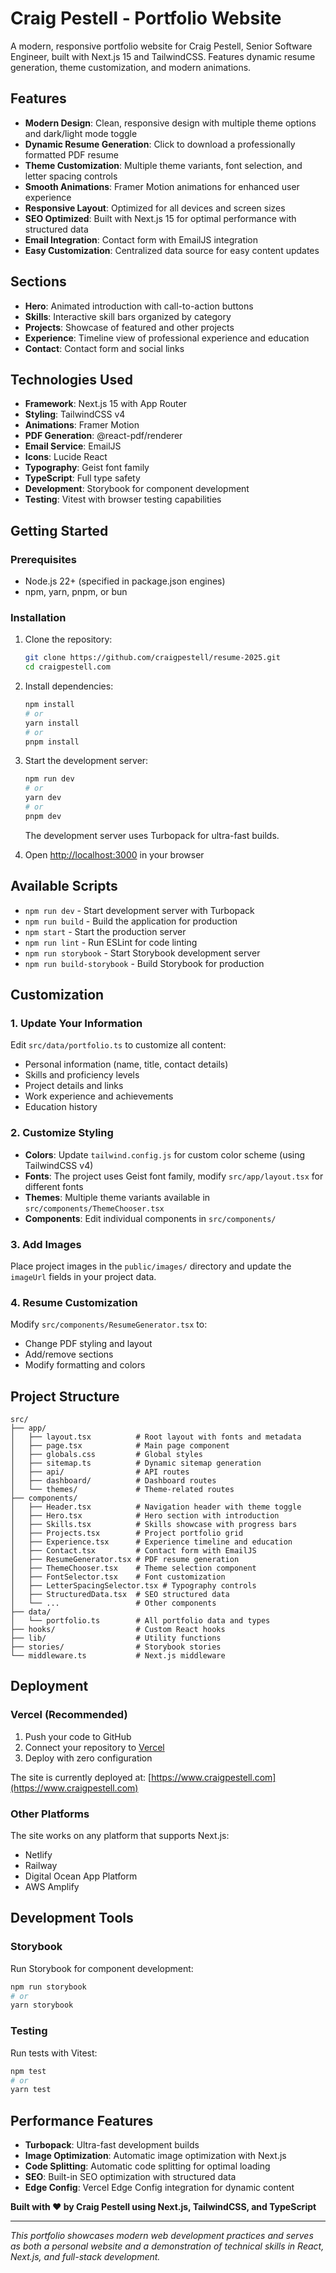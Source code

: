 # Craig Pestell - Portfolio Website

A modern, responsive portfolio website for Craig Pestell, Senior Software Engineer, built with Next.js 15 and TailwindCSS. Features dynamic resume generation, theme customization, and modern animations.

## Features

- **Modern Design**: Clean, responsive design with multiple theme options and dark/light mode toggle
- **Dynamic Resume Generation**: Click to download a professionally formatted PDF resume
- **Theme Customization**: Multiple theme variants, font selection, and letter spacing controls
- **Smooth Animations**: Framer Motion animations for enhanced user experience  
- **Responsive Layout**: Optimized for all devices and screen sizes
- **SEO Optimized**: Built with Next.js 15 for optimal performance with structured data
- **Email Integration**: Contact form with EmailJS integration
- **Easy Customization**: Centralized data source for easy content updates

## Sections

- **Hero**: Animated introduction with call-to-action buttons
- **Skills**: Interactive skill bars organized by category
- **Projects**: Showcase of featured and other projects
- **Experience**: Timeline view of professional experience and education
- **Contact**: Contact form and social links

## Technologies Used

- **Framework**: Next.js 15 with App Router
- **Styling**: TailwindCSS v4
- **Animations**: Framer Motion
- **PDF Generation**: @react-pdf/renderer
- **Email Service**: EmailJS
- **Icons**: Lucide React
- **Typography**: Geist font family
- **TypeScript**: Full type safety
- **Development**: Storybook for component development
- **Testing**: Vitest with browser testing capabilities

## Getting Started

### Prerequisites

- Node.js 22+ (specified in package.json engines)
- npm, yarn, pnpm, or bun

### Installation

1. Clone the repository:
   ```bash
   git clone https://github.com/craigpestell/resume-2025.git
   cd craigpestell.com
   ```

2. Install dependencies:
   ```bash
   npm install
   # or
   yarn install
   # or
   pnpm install
   ```

3. Start the development server:

   ```bash
   npm run dev
   # or
   yarn dev
   # or
   pnpm dev
   ```

   The development server uses Turbopack for ultra-fast builds.

4. Open [http://localhost:3000](http://localhost:3000) in your browser

## Available Scripts

- `npm run dev` - Start development server with Turbopack
- `npm run build` - Build the application for production
- `npm start` - Start the production server
- `npm run lint` - Run ESLint for code linting
- `npm run storybook` - Start Storybook development server
- `npm run build-storybook` - Build Storybook for production

## Customization

### 1. Update Your Information

Edit `src/data/portfolio.ts` to customize all content:

- Personal information (name, title, contact details)
- Skills and proficiency levels
- Project details and links
- Work experience and achievements
- Education history

### 2. Customize Styling

- **Colors**: Update `tailwind.config.js` for custom color scheme (using TailwindCSS v4)
- **Fonts**: The project uses Geist font family, modify `src/app/layout.tsx` for different fonts
- **Themes**: Multiple theme variants available in `src/components/ThemeChooser.tsx`
- **Components**: Edit individual components in `src/components/`

### 3. Add Images

Place project images in the `public/images/` directory and update the `imageUrl` fields in your project data.

### 4. Resume Customization

Modify `src/components/ResumeGenerator.tsx` to:
- Change PDF styling and layout
- Add/remove sections
- Modify formatting and colors

## Project Structure

```
src/
├── app/
│   ├── layout.tsx          # Root layout with fonts and metadata
│   ├── page.tsx            # Main page component
│   ├── globals.css         # Global styles
│   ├── sitemap.ts          # Dynamic sitemap generation
│   ├── api/                # API routes
│   ├── dashboard/          # Dashboard routes
│   └── themes/             # Theme-related routes
├── components/
│   ├── Header.tsx          # Navigation header with theme toggle
│   ├── Hero.tsx            # Hero section with introduction
│   ├── Skills.tsx          # Skills showcase with progress bars
│   ├── Projects.tsx        # Project portfolio grid
│   ├── Experience.tsx      # Experience timeline and education
│   ├── Contact.tsx         # Contact form with EmailJS
│   ├── ResumeGenerator.tsx # PDF resume generation
│   ├── ThemeChooser.tsx    # Theme selection component
│   ├── FontSelector.tsx    # Font customization
│   ├── LetterSpacingSelector.tsx # Typography controls
│   ├── StructuredData.tsx  # SEO structured data
│   └── ...                 # Other components
├── data/
│   └── portfolio.ts        # All portfolio data and types
├── hooks/                  # Custom React hooks
├── lib/                    # Utility functions
├── stories/                # Storybook stories
└── middleware.ts           # Next.js middleware
```

## Deployment

### Vercel (Recommended)

1. Push your code to GitHub
2. Connect your repository to [Vercel](https://vercel.com)
3. Deploy with zero configuration

The site is currently deployed at: [https://www.craigpestell.com](https://www.craigpestell.com)

### Other Platforms

The site works on any platform that supports Next.js:
- Netlify
- Railway  
- Digital Ocean App Platform
- AWS Amplify

## Development Tools

### Storybook

Run Storybook for component development:

```bash
npm run storybook
# or
yarn storybook
```

### Testing

Run tests with Vitest:

```bash
npm test
# or
yarn test
```

## Performance Features

- **Turbopack**: Ultra-fast development builds
- **Image Optimization**: Automatic image optimization with Next.js
- **Code Splitting**: Automatic code splitting for optimal loading
- **SEO**: Built-in SEO optimization with structured data
- **Edge Config**: Vercel Edge Config integration for dynamic content

**Built with ❤️ by Craig Pestell using Next.js, TailwindCSS, and TypeScript**

---

*This portfolio showcases modern web development practices and serves as both a personal website and a demonstration of technical skills in React, Next.js, and full-stack development.*
